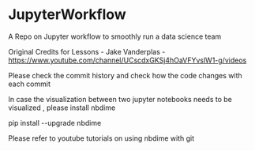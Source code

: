# JupyterWorkflow


A Repo on Jupyter workflow to smoothly run a data science team



Original Credits for Lessons - Jake Vanderplas - https://www.youtube.com/channel/UCscdxGKSj4hOaVFYvslW1-g/videos



Please check the commit history and check how the code changes with each commit


In case the visualization between two jupyter notebooks needs to be visualized , please install nbdime
 


pip install --upgrade nbdime

Please refer to youtube tutorials on using nbdime with git 
